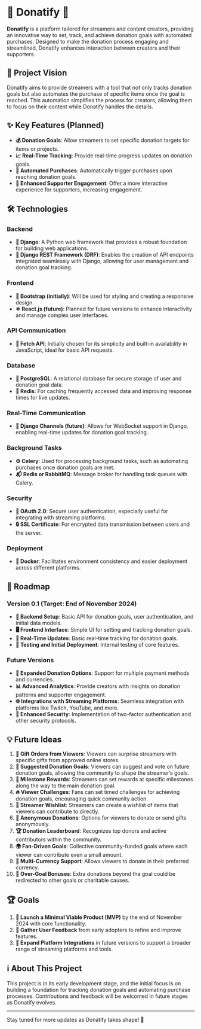 
# 🎉 Donatify 🎉

**Donatify** is a platform tailored for streamers and content creators, providing an innovative way to set, track, and achieve donation goals with automated purchases. Designed to make the donation process engaging and streamlined, Donatify enhances interaction between creators and their supporters.

## 🎯 Project Vision

Donatify aims to provide streamers with a tool that not only tracks donation goals but also automates the purchase of specific items once the goal is reached. This automation simplifies the process for creators, allowing them to focus on their content while Donatify handles the details.

## ✨ Key Features (Planned)

- **💰 Donation Goals**: Allow streamers to set specific donation targets for items or projects.
- **📈 Real-Time Tracking**: Provide real-time progress updates on donation goals.
- **🤖 Automated Purchases**: Automatically trigger purchases upon reaching donation goals.
- **💬 Enhanced Supporter Engagement**: Offer a more interactive experience for supporters, increasing engagement.

## 🛠 Technologies

### Backend
- **🐍 Django**: A Python web framework that provides a robust foundation for building web applications.
- **🔌 Django REST Framework (DRF)**: Enables the creation of API endpoints integrated seamlessly with Django, allowing for user management and donation goal tracking.

### Frontend
- **🎨 Bootstrap (initially)**: Will be used for styling and creating a responsive design.
- **⚛️ React.js (future)**: Planned for future versions to enhance interactivity and manage complex user interfaces.

### API Communication
- **🔗 Fetch API**: Initially chosen for its simplicity and built-in availability in JavaScript, ideal for basic API requests.

### Database
- **🐘 PostgreSQL**: A relational database for secure storage of user and donation goal data.
- **🚀 Redis**: For caching frequently accessed data and improving response times for live updates.

### Real-Time Communication
- **🔴 Django Channels (future)**: Allows for WebSocket support in Django, enabling real-time updates for donation goal tracking.

### Background Tasks
- **⚙️ Celery**: Used for processing background tasks, such as automating purchases once donation goals are met.
- **📬 Redis or RabbitMQ**: Message broker for handling task queues with Celery.

### Security
- **🔐 OAuth 2.0**: Secure user authentication, especially useful for integrating with streaming platforms.
- **🔒 SSL Certificate**: For encrypted data transmission between users and the server.

### Deployment
- **🐳 Docker**: Facilitates environment consistency and easier deployment across different platforms.

## 🚀 Roadmap

### Version 0.1 (Target: End of November 2024)
- **🔧 Backend Setup**: Basic API for donation goals, user authentication, and initial data models.
- **🖥 Frontend Interface**: Simple UI for setting and tracking donation goals.
- **📡 Real-Time Updates**: Basic real-time tracking for donation goals.
- **🧪 Testing and Initial Deployment**: Internal testing of core features.

### Future Versions
- **💸 Expanded Donation Options**: Support for multiple payment methods and currencies.
- **📊 Advanced Analytics**: Provide creators with insights on donation patterns and supporter engagement.
- **🌐 Integrations with Streaming Platforms**: Seamless integration with platforms like Twitch, YouTube, and more.
- **🔐 Enhanced Security**: Implementation of two-factor authentication and other security protocols.

## 💡 Future Ideas

1. **🎁 Gift Orders from Viewers**: Viewers can surprise streamers with specific gifts from approved online stores.
2. **📝 Suggested Donation Goals**: Viewers can suggest and vote on future donation goals, allowing the community to shape the streamer’s goals.
3. **🎯 Milestone Rewards**: Streamers can set rewards at specific milestones along the way to the main donation goal.
4. **🔥 Viewer Challenges**: Fans can set timed challenges for achieving donation goals, encouraging quick community action.
5. **🎈 Streamer Wishlist**: Streamers can create a wishlist of items that viewers can contribute to directly.
6. **👤 Anonymous Donations**: Options for viewers to donate or send gifts anonymously.
7. **🏆 Donation Leaderboard**: Recognizes top donors and active contributors within the community.
8. **🌍 Fan-Driven Goals**: Collective community-funded goals where each viewer can contribute even a small amount.
9. **💱 Multi-Currency Support**: Allows viewers to donate in their preferred currency.
10. **🎉 Over-Goal Bonuses**: Extra donations beyond the goal could be redirected to other goals or charitable causes.

## 🏆 Goals

1. **🚀 Launch a Minimal Viable Product (MVP)** by the end of November 2024 with core functionality.
2. **💬 Gather User Feedback** from early adopters to refine and improve features.
3. **🔗 Expand Platform Integrations** in future versions to support a broader range of streaming platforms and tools.

## ℹ️ About This Project

This project is in its early development stage, and the initial focus is on building a foundation for tracking donation goals and automating purchase processes. Contributions and feedback will be welcomed in future stages as Donatify evolves.

---

Stay tuned for more updates as Donatify takes shape! 🎊
